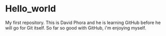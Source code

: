 # Hello_world
My first repository.
This is David Phora and he is learning GitHub before he will go for Git itself.
So far so good with GitHub, i'm enjoying myself.
